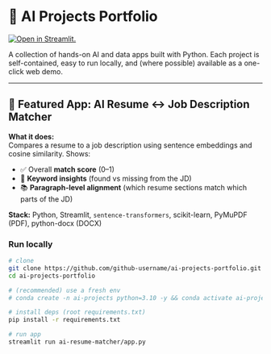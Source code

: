 # 🤖 AI Projects Portfolio

[![Open in Streamlit.](https://static.streamlit.io/badges/streamlit_badge_black_white.svg)](https://ai-projects-portfolio.streamlit.app)

A collection of hands-on AI and data apps built with Python. Each project is self-contained, easy to run locally, and (where possible) available as a one-click web demo.

---

## 🌟 Featured App: AI Resume ↔ Job Description Matcher

**What it does:**  
Compares a resume to a job description using sentence embeddings and cosine similarity. Shows:
- ✅ Overall **match score** (0–1)
- 🔑 **Keyword insights** (found vs missing from the JD)
- 📚 **Paragraph-level alignment** (which resume sections match which parts of the JD)

**Stack:** Python, Streamlit, `sentence-transformers`, scikit-learn, PyMuPDF (PDF), python-docx (DOCX)

### Run locally
```bash
# clone
git clone https://github.com/github-username/ai-projects-portfolio.git
cd ai-projects-portfolio

# (recommended) use a fresh env
# conda create -n ai-projects python=3.10 -y && conda activate ai-projects

# install deps (root requirements.txt)
pip install -r requirements.txt

# run app
streamlit run ai-resume-matcher/app.py
